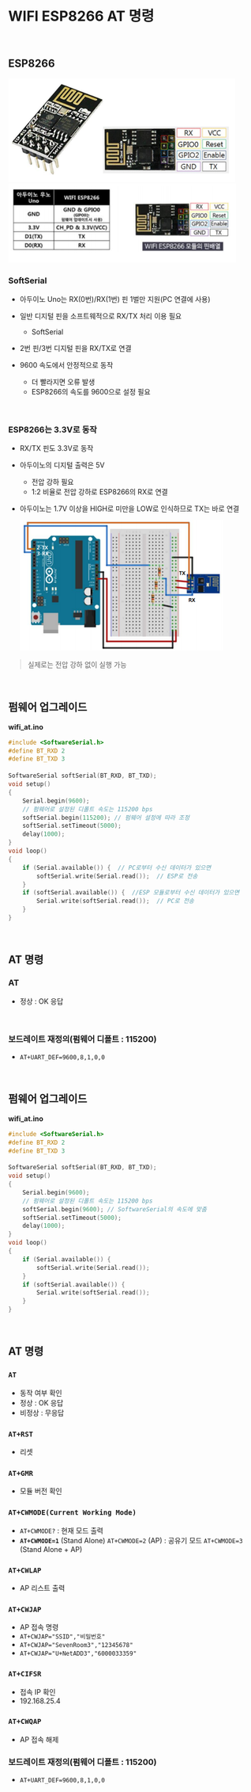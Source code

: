 # WIFI ESP8266 AT 명령

  <br>

## ESP8266

<img src="01.ESP8266_1.AT명령어.assets/image-20200917113856257.png" alt="image-20200917113856257" style="zoom:80%;" />



<img src="01.ESP8266_1.AT명령어.assets/image-20200917113909002.png" alt="image-20200917113909002" style="zoom:80%;" />

<br>

### SoftSerial

-   아두이노 Uno는 RX(0번)/RX(1번) 핀 1벌만 지원(PC 연결에 사용)
-   일반 디지털 핀을 소프트웨적으로 RX/TX 처리 이용 필요
    
    -   SoftSerial
-   2번 핀/3번 디지털 핀을 RX/TX로 연결
-   9600 속도에서 안정적으로 동작
    -   더 빨라지면 오류 발생
    -   ESP8266의 속도를 9600으로 설정 필요

  <br>

### ESP8266는 3.3V로 동작

-   RX/TX 핀도 3.3V로 동작

-   아두이노의 디지털 출력은 5V

    -   전압 강하 필요
    -   1:2 비율로 전압 강하로 ESP8266의 RX로 연결

-   아두이노는 1.7V 이상을 HIGH로 미만을 LOW로 인식하므로 TX는 바로 연결

    <img src="01.ESP8266_1.AT명령어.assets/image-20200917115137372.png" alt="image-20200917115137372" style="zoom:67%;" />

>   실제로는 전압 강하 없이 실행 가능

  <br>

## 펌웨어 업그레이드

**wifi_at.ino**

```c++
#include <SoftwareSerial.h>
#define BT_RXD 2
#define BT_TXD 3

SoftwareSerial softSerial(BT_RXD, BT_TXD);
void setup()
{
    Serial.begin(9600);
    // 펌웨어로 설정된 디폴트 속도는 115200 bps
    softSerial.begin(115200); // 펌웨어 설정에 따라 조정
    softSerial.setTimeout(5000);
    delay(1000);
}
void loop()
{
    if (Serial.available()) {  // PC로부터 수신 데이터가 있으면
        softSerial.write(Serial.read());  // ESP로 전송
    }
    if (softSerial.available()) {  //ESP 모듈로부터 수신 데이터가 있으면
        Serial.write(softSerial.read());  // PC로 전송
    }
}
```

  <br>

## AT 명령

### AT

-   정상 : OK 응답

  <br>

### 보드레이트 재정의(펌웨어 디폴트 : 115200)

-   `AT+UART_DEF=9600,8,1,0,0`

  <br>

## 펌웨어 업그레이드

**wifi_at.ino**

```c++
#include <SoftwareSerial.h>
#define BT_RXD 2
#define BT_TXD 3

SoftwareSerial softSerial(BT_RXD, BT_TXD);
void setup()
{
    Serial.begin(9600);
    // 펌웨어로 설정된 디폴트 속도는 115200 bps
    softSerial.begin(9600); // SoftwareSerial의 속도에 맞춤
    softSerial.setTimeout(5000);
    delay(1000);
}
void loop()
{
    if (Serial.available()) {
        softSerial.write(Serial.read());
    }
    if (softSerial.available()) {
        Serial.write(softSerial.read());
    }
}
```

  <br>

## AT 명령

### `AT`

-   동작 여부 확인
-   정상 : OK 응답
-   비정상 : 무응답

### `AT+RST`

-   리셋

### `AT+GMR`

-   모듈 버전 확인

### `AT+CWMODE(Current Working Mode)`

-   `AT+CWMODE?` : 현재 모드 출력
-   **`AT+CWMODE=1`** (Stand Alone)
    `AT+CWMODE=2` (AP) : 공유기 모드
    `AT+CWMODE=3` (Stand Alone + AP)

### `AT+CWLAP`

-   AP 리스트 출력

### `AT+CWJAP`

-   AP 접속 명령
-   `AT+CWJAP="SSID","비밀번호"`
-   `AT+CWJAP="SevenRoom3","12345678"`
-   `AT+CWJAP="U+NetADD3","6000033359"`

### `AT+CIFSR`

-   접속 IP 확인
-   192.168.25.4

### `AT+CWQAP`

-   AP 접속 해제

### 보드레이트 재정의(펌웨어 디폴트 : 115200)

-   `AT+UART_DEF=9600,8,1,0,0`

